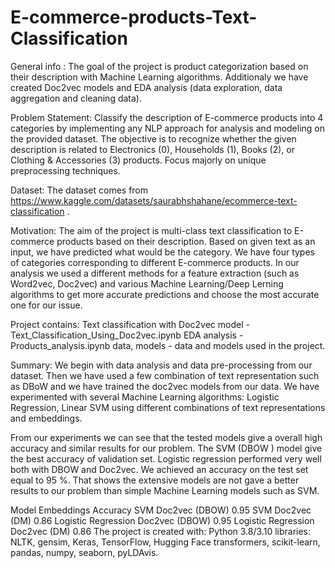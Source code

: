 # E-commerce-products-Text-Classification

General info :
The goal of the project is product categorization based on their description with Machine Learning  algorithms. Additionaly we have created Doc2vec  models and EDA analysis (data exploration, data aggregation and cleaning data).

Problem Statement: 
Classify the description of E-commerce products into 4 categories by implementing any NLP approach for analysis and modeling on the provided dataset. The objective is to recognize whether the given description is related to Electronics (0), Households (1), Books (2), or Clothing & Accessories (3) products. Focus majorly on unique preprocessing techniques.

Dataset:
The dataset comes from https://www.kaggle.com/datasets/saurabhshahane/ecommerce-text-classification .

Motivation:
The aim of the project is multi-class text classification to E-commerce products based on their description. Based on given text as an input, we have predicted what would be the category. We have four types of categories corresponding to different E-commerce products. In our analysis we used a different methods for a feature extraction (such as Word2vec, Doc2vec) and various Machine Learning/Deep Lerning algorithms to get more accurate predictions and choose the most accurate one for our issue.

Project contains:
Text classification with Doc2vec model -Text_Classification_Using_Doc2vec.ipynb
EDA analysis - Products_analysis.ipynb
data, models - data and models used in the project.

Summary:
We begin with data analysis and data pre-processing from our dataset. Then we have used a few combination of text representation such as DBoW  and we have trained the  doc2vec models from our data. We have experimented with several Machine Learning algorithms: Logistic Regression, Linear SVM using different combinations of text representations and embeddings. 

From our experiments we can see that the tested models give a overall high accuracy and similar results for our problem. The SVM (DBOW ) model  give the best accuracy of validation set. Logistic regression performed very well both with DBOW and Doc2vec. We achieved an accuracy on the test set equal to 95 %. That shows the extensive models are not gave a better results to our problem than simple Machine Learning models such as SVM.

Model	Embeddings	Accuracy
SVM	Doc2vec (DBOW)	0.95
SVM	Doc2vec (DM)	0.86
Logistic Regression	Doc2vec (DBOW)	0.95
Logistic Regression	Doc2vec (DM)	0.86
The project is created with:
Python 3.8/3.10
libraries: NLTK, gensim, Keras, TensorFlow, Hugging Face transformers, scikit-learn, pandas, numpy, seaborn, pyLDAvis.

